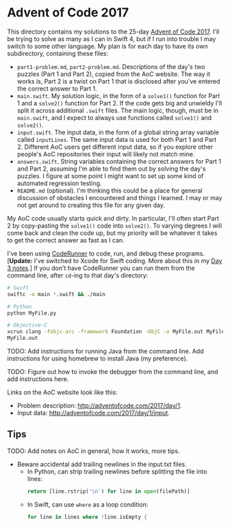 # Advent of Code 2017

This directory contains my solutions to the 25-day [Advent of Code 2017](http://adventofcode.com/2017).  I'll be trying to solve as many as I can in Swift 4, but if I run into trouble I may switch to some other language.  My plan is for each day to have its own subdirectory, containing these files:

- `part1-problem.md`, `part2-problem.md`.  Descriptions of the day's two puzzles (Part 1 and Part 2), copied from the AoC website.  The way it works is, Part 2 is a twist on Part 1 that is disclosed after you've entered the correct answer to Part 1.
- `main.swift`.  My solution logic, in the form of a `solve1()` function for Part 1 and a `solve2()` function for Part 2.  If the code gets big and unwieldy I'll split it across additional `.swift` files.  The main logic, though, must be in `main.swift`, and I expect to always use functions called `solve1()` and `solve2()`.
- `input.swift`.  The input data, in the form of a global string array variable called `inputLines`.  The same input data is used for both Part 1 and Part 2.  Different AoC users get different input data, so if you explore other people's AoC repositories their input will likely not match mine.
- `answers.swift`.  String variables containing the correct answers for Part 1 and Part 2, assuming I'm able to find them out by solving the day's puzzles.  I figure at some point I might want to set up some kind of automated regression testing.
- `README.md` (optional).  I'm thinking this could be a place for general discussion of obstacles I encountered and things I learned.  I may or may not get around to creating this file for any given day.

My AoC code usually starts quick and dirty.  In particular, I'll often start Part 2 by copy-pasting the `solve1()` code into `solve2()`.  To varying degrees I will come back and clean the code up, but my priority will be whatever it takes to get the correct answer as fast as I can.

I've been using [CodeRunner](https://coderunnerapp.com/) to code, run, and debug these programs.  [**Update:** I've switched to Xcode for Swift coding.  More about this in my [Day 3 notes](/Day%2003%20-%20Spiral%20Memory/README.md).]  If you don't have CodeRunner you can run them from the command line, after `cd`-ing to that day's directory:

```bash
# Swift
swiftc -o main *.swift && ./main
```

```bash
# Python
python MyFile.py
```

```bash
# Objective-C
xcrun clang -fobjc-arc -framework Foundation -ObjC -o MyFile.out MyFile.m
MyFile.out
```

TODO: Add instructions for running Java from the command line.  Add instructions for using homebrew to install Java (my preference).

TODO: Figure out how to invoke the debugger from the command line, and add instructions here.

Links on the AoC website look like this:

- Problem description: <http://adventofcode.com/2017/day/1>.
- Input data: <http://adventofcode.com/2017/day/1/input>.


## Tips

TODO: Add notes on AoC in general, how it works, more tips.

- Beware accidental add trailing newlines in the input.txt files.
	- In Python, can strip trailing newlines before splitting the file into lines:
		```python
		return [line.rstrip('\n') for line in open(filePath)]
		```
	- In Swift, can use `where` as a loop condition:
		```swift
		for line in lines where !line.isEmpty {
		```



